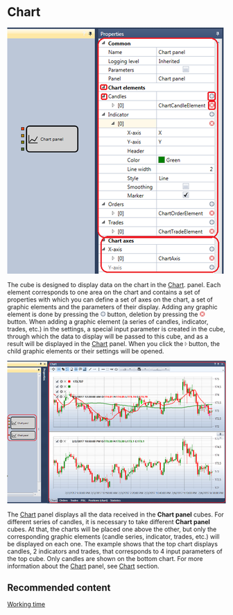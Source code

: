 # Chart

![Designer Panel graphics 00](../images/Designer_Panel_graphics_00.png)

The cube is designed to display data on the chart in the [Chart](Designer_Chart.md). panel. Each element corresponds to one area on the chart and contains a set of properties with which you can define a set of axes on the chart, a set of graphic elements and the parameters of their display. Adding any graphic element is done by pressing the ![Designer Panel graphics 01](../images/Designer_Panel_graphics_01.png) button, deletion by pressing the ![Designer Panel graphics 02](../images/Designer_Panel_graphics_02.png) button. When adding a graphic element (a series of candles, indicator, trades, etc.) in the settings, a special input parameter is created in the cube, through which the data to display will be passed to this cube, and as a result will be displayed in the [Chart](Designer_Chart.md) panel. When you click the ![Designer Panel graphics 03](../images/Designer_Panel_graphics_03.png) button, the child graphic elements or their settings will be opened.

![Designer Panel graphics 04](../images/Designer_Panel_graphics_04.png)

The [Chart](Designer_Chart.md) panel displays all the data received in the **Chart panel** cubes. For different series of candles, it is necessary to take different **Chart panel** cubes. At that, the charts will be placed one above the other, but only the corresponding graphic elements (candle series, indicator, trades, etc.) will be displayed on each one. The example shows that the top chart displays candles, 2 indicators and trades, that corresponds to 4 input parameters of the top cube. Only candles are shown on the bottom chart. For more information about the [Chart](Designer_Chart.md) panel, see [Chart](Designer_Chart.md) section.

## Recommended content

[Working time](Designer_Working_time.md)
